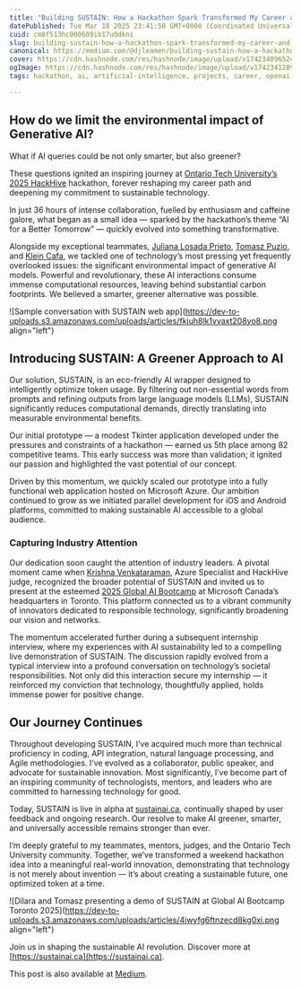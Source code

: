 ```yaml
---
title: "Building SUSTAIN: How a Hackathon Spark Transformed My Career and Commitment to Sustainable AI"
datePublished: Tue Mar 18 2025 23:41:50 GMT+0000 (Coordinated Universal Time)
cuid: cm8f513hc000609ib17u0dkni
slug: building-sustain-how-a-hackathon-spark-transformed-my-career-and-commitment-to-sustainable-ai
canonical: https://medium.com/@djleamen/building-sustain-how-a-hackathon-spark-transformed-my-career-and-commitment-to-sustainable-ai-f4c019890a89
cover: https://cdn.hashnode.com/res/hashnode/image/upload/v1742340965244/72ca952e-cdbf-4c51-b6b9-d47476355c8e.webp
ogImage: https://cdn.hashnode.com/res/hashnode/image/upload/v1742341289615/f7ceb068-8e52-42ae-88b3-8542f07260b8.webp
tags: hackathon, ai, artificial-intelligence, projects, career, openai, sustainability, llm, chatgpt

---
```


## How do we limit the environmental impact of Generative AI?

What if AI queries could be not only smarter, but also greener?

These questions ignited an inspiring journey at [Ontario Tech University’s 2025 HackHive](https://hackhive-otu.devpost.com/) hackathon, forever reshaping my career path and deepening my commitment to sustainable technology.

In just 36 hours of intense collaboration, fuelled by enthusiasm and caffeine galore, what began as a small idea — sparked by the hackathon’s theme “AI for a Better Tomorrow” — quickly evolved into something transformative.

Alongside my exceptional teammates, [Juliana Losada Prieto](https://www.linkedin.com/in/juliana-losada-prieto/), [Tomasz Puzio](https://www.linkedin.com/in/tomasz-puzio/), and [Klein Cafa](https://www.linkedin.com/in/cafakleinn/), we tackled one of technology’s most pressing yet frequently overlooked issues: the significant environmental impact of generative AI models. Powerful and revolutionary, these AI interactions consume immense computational resources, leaving behind substantial carbon footprints. We believed a smarter, greener alternative was possible.

![Sample conversation with SUSTAIN web app](https://dev-to-uploads.s3.amazonaws.com/uploads/articles/fkjuh8lk1vvaxt208yo8.png align="left")

## Introducing SUSTAIN: A Greener Approach to AI

Our solution, SUSTAIN, is an eco-friendly AI wrapper designed to intelligently optimize token usage. By filtering out non-essential words from prompts and refining outputs from large language models (LLMs), SUSTAIN significantly reduces computational demands, directly translating into measurable environmental benefits.

Our initial prototype — a modest Tkinter application developed under the pressures and constraints of a hackathon — earned us 5th place among 82 competitive teams. This early success was more than validation; it ignited our passion and highlighted the vast potential of our concept.

Driven by this momentum, we quickly scaled our prototype into a fully functional web application hosted on Microsoft Azure. Our ambition continued to grow as we initiated parallel development for iOS and Android platforms, committed to making sustainable AI accessible to a global audience.

### Capturing Industry Attention

Our dedication soon caught the attention of industry leaders. A pivotal moment came when [Krishna Venkataraman](https://www.linkedin.com/in/krishnavenk/), Azure Specialist and HackHive judge, recognized the broader potential of SUSTAIN and invited us to present at the esteemed [2025 Global AI Bootcamp](https://developer.microsoft.com/en-us/reactor/events/24488/) at Microsoft Canada’s headquarters in Toronto. This platform connected us to a vibrant community of innovators dedicated to responsible technology, significantly broadening our vision and networks.

The momentum accelerated further during a subsequent internship interview, where my experiences with AI sustainability led to a compelling live demonstration of SUSTAIN. The discussion rapidly evolved from a typical interview into a profound conversation on technology’s societal responsibilities. Not only did this interaction secure my internship — it reinforced my conviction that technology, thoughtfully applied, holds immense power for positive change.

## Our Journey Continues

Throughout developing SUSTAIN, I’ve acquired much more than technical proficiency in coding, API integration, natural language processing, and Agile methodologies. I’ve evolved as a collaborator, public speaker, and advocate for sustainable innovation. Most significantly, I’ve become part of an inspiring community of technologists, mentors, and leaders who are committed to harnessing technology for good.

Today, SUSTAIN is live in alpha at [sustainai.ca](http://sustainai.ca), continually shaped by user feedback and ongoing research. Our resolve to make AI greener, smarter, and universally accessible remains stronger than ever.

I’m deeply grateful to my teammates, mentors, judges, and the Ontario Tech University community. Together, we’ve transformed a weekend hackathon idea into a meaningful real-world innovation, demonstrating that technology is not merely about invention — it’s about creating a sustainable future, one optimized token at a time.

![Dilara and Tomasz presenting a demo of SUSTAIN at Global AI Bootcamp Toronto 2025](https://dev-to-uploads.s3.amazonaws.com/uploads/articles/4iwyfg6ftnzecd8kg0xi.png align="left")

Join us in shaping the sustainable AI revolution. Discover more at [https://sustainai.ca](https://sustainai.ca).

This post is also available at [Medium](https://medium.com/@djleamen/building-sustain-how-a-hackathon-spark-transformed-my-career-and-commitment-to-sustainable-ai-f4c019890a89).